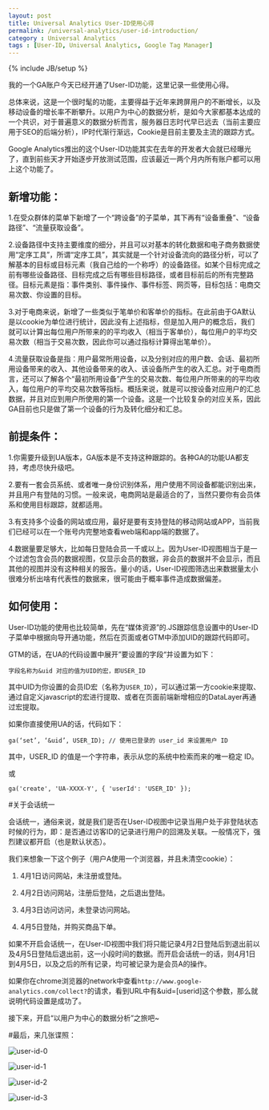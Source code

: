 ```yaml
---
layout: post
title: Universal Analytics User-ID使用心得
permalink: /universal-analytics/user-id-introduction/
category : Universal Analytics
tags : [User-ID, Universal Analytics, Google Tag Manager]
---
```

{% include JB/setup %}

我的一个GA账户今天已经开通了User-ID功能，这里记录一些使用心得。

总体来说，这是一个很时髦的功能，主要得益于近年来跨屏用户的不断增长，以及移动设备的增长率不断攀升。以用户为中心的数据分析，是如今大家都基本达成的一个共识，对于普遍意义的数据分析而言，服务器日志时代早已远去（当前主要应用于SEO的后端分析），IP时代渐行渐远，Cookie是目前主要及主流的跟踪方式。

Google Analytics推出的这个User-ID功能其实在去年的开发者大会就已经曝光了，直到前些天才开始逐步开放测试范围，应该最近一两个月内所有账户都可以用上这个功能了。

## 新增功能：

1.在受众群体的菜单下新增了一个“跨设备”的子菜单，其下再有“设备重叠”、“设备路径”、“流量获取设备”。

2.设备路径中支持主要维度的细分，并且可以对基本的转化数据和电子商务数据使用“定序工具”，所谓“定序工具”，其实就是一个针对设备流向的路径分析，可以了解基本的目标或目标元素（我自己给的一个称呼）的设备路径。如某个目标完成之前有哪些设备路径、目标完成之后有哪些目标路径，或者目标前后的所有完整路径。目标元素是指：事件类别、事件操作、事件标签、网页等，目标包括：电商交易次数、你设置的目标。

3.对于电商来说，新增了一些类似于笔单价和客单价的指标。在此前由于GA默认是以cookie为单位进行统计，因此没有上述指标，但是加入用户的概念后，我们就可以计算出每位用户所带来的的平均收入（相当于客单价），每位用户的平均交易次数（相当于交易次数，因此你可以通过指标计算得出笔单价）。

4.流量获取设备是指：用户最常所用设备，以及分别对应的用户数、会话、最初所用设备带来的收入、其他设备带来的收入、该设备所产生的收入汇总。对于电商而言，还可以了解各个“最初所用设备”产生的交易次数、每位用户所带来的的平均收入，每位用户的平均交易次数等指标。概括来说，就是可以按设备对应用户的汇总数据，并且对应到用户所使用的第一个设备。这是一个比较复杂的对应关系，因此GA目前也只是做了第一个设备的行为及转化细分和汇总。

## 前提条件：

1.你需要升级到UA版本，GA版本是不支持这种跟踪的。各种GA的功能UA都支持，考虑尽快升级吧。

2.要有一套会员系统、或者唯一身份识别体系，用户使用不同设备都能识别出来，并且用户有登陆的习惯。一般来说，电商网站是最适合的了，当然只要你有会员体系和使用目标跟踪，就都适用。

3.有支持多个设备的网站或应用，最好是要有支持登陆的移动网站或APP，当前我们已经可以在一个账号内完整地查看web端和app端的数据了。

4.数据量要足够大，比如每日登陆会员一千或以上。因为User-ID视图相当于是一个过滤包含会员的数据视图，仅显示会员的数据，非会员的数据并不会显示，而且其他的视图并没有这种相关的报告。量小的话，User-ID视图筛选出来数据量太小很难分析出啥有代表性的数据来，很可能由于概率事件造成数据偏差。

## 如何使用：
User-ID功能的使用也比较简单，先在“媒体资源”的.JS跟踪信息设置中的User-ID子菜单中根据向导开通功能，然后在页面或者GTM中添加UID的跟踪代码即可。

GTM的话，在UA的代码设置中展开”要设置的字段“并设置为如下：

```字段名称为&uid 对应的值为UID的宏，即USER_ID```

其中UID为你设置的会员ID宏（名称为`USER_ID`），可以通过第一方cookie来提取、通过自定义javascript的宏进行提取、或者在页面前端新增相应的DataLayer再通过宏提取。

如果你直接使用UA的话，代码如下：

```ga(‘set’, ‘&uid’, USER_ID); // 使用已登录的 user_id 来设置用户 ID```

其中，USER_ID 的值是一个字符串，表示从您的系统中检索而来的唯一稳定 ID。

或

```ga('create', 'UA-XXXX-Y', { 'userId': 'USER_ID' });```


#关于会话统一

会话统一，通俗来说，就是我们是否在User-ID视图中记录当用户处于非登陆状态时候的行为，即：是否通过访客ID的记录进行用户的回溯及关联。一般情况下，强烈建议都开启（也是默认状态）。

我们来想象一下这个例子（用户A使用一个浏览器，并且未清空cookie）：

1. 4月1日访问网站，未注册或登陆。

2. 4月2日访问网站，注册后登陆，之后退出登陆。

3. 4月3日访问访问，未登录访问网站。

4. 4月5日登陆，并购买商品下单。


如果不开启会话统一，在User-ID视图中我们将只能记录4月2日登陆后到退出前以及4月5日登陆后退出前，这一小段时间的数据。而开启会话统一的话，则4月1日到4月5日，以及之后的所有记录，均可被记录为是会员A的操作。


如果你在chrome浏览器的network中查看`http://www.google-analytics.com/collect?`的请求，看到URL中有&uid=[userid]这个参数，那么就说明代码设置是成功了。

接下来，开启“以用户为中心的数据分析”之旅吧~

#最后，来几张谍照：

![user-id-0](http://blog.xiaoq.in/cdn/hub/user-id-0.png "User-ID启用设置")

![user-id-1](http://blog.xiaoq.in/cdn/hub/user-id-1.png "User-ID设备重叠")

![user-id-2](http://blog.xiaoq.in/cdn/hub/user-id-2.png "User-ID设备路径")

![user-id-3](http://blog.xiaoq.in/cdn/hub/user-id-3.png "User-ID流量获取设备")
